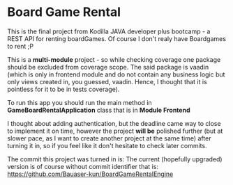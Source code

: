 # Board Game Rental

This is the final project from Kodilla JAVA developer plus bootcamp - a REST API for renting boardGames.
Of course I don't realy have Boardgames to rent ;P

This is a **multi-module** project - so while checking coverage one package should be excluded from coverage scope.
The said package is vaadin (which is only in frontend module and do not contain any business logic but only views 
created in, you guessed, vaadin. Hence, I thought that it is pointless for it to be in tests coverage).

To run this app you should run the main method in **GameBoardRentalApplication** class that is in **Module Frontend**

I thought about adding authentication, but the deadline came way to close to implement it on time, however the project 
**will be** polished further (but at slower pace, as I want to create another project at the same time) after turning it in, 
so if you feel like it don't hesitate to  check later commits.

The commit this project was turned in is:
The current (hopefully upgraded) version is of course without commit identifier that is: https://github.com/Bauaser-kun/BoardGameRentalEngine


